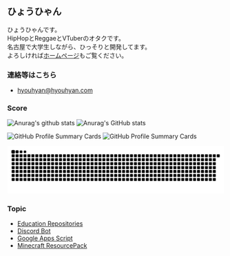## ひょうひゃん

ひょうひゃんです。  
HipHopとReggaeとVTuberのオタクです。  
名古屋で大学生しながら、ひっそりと開発してます。  
よろしければ[ホームページ](https://hyouhyan.com)もご覧ください。  

### 連絡等はこちら
- [hyouhyan@hyouhyan.com](mailto:hyouhyan@hyouhyan.com)


### Score

![Anurag's github stats](https://github-readme-stats.vercel.app/api?username=hyouhyan&show=reviews&rank_icon=github&show_icons=true&ring_color=6666f3&&theme=transparent)
![Anurag's GitHub stats](https://github-readme-stats.vercel.app/api/top-langs/?username=hyouhyan&layout=donut&langs_count=6&theme=transparent)

![GitHub Profile Summary Cards](https://github-profile-summary-cards.vercel.app/api/cards/productive-time?username=hyouhyan&theme=github&utcOffset=9)
![GitHub Profile Summary Cards](http://github-profile-summary-cards.vercel.app/api/cards/repos-per-language?username=hyouhyan&theme=github)

![](https://raw.githubusercontent.com/hyouhyan/hyouhyan/output/github-contribution-grid-snake.svg)


<!--
[![kusa evolution](https://kusa-evolution.onrender.com/evolution?username=hyouhyan&length=14)](https://github.com/SatooRu65536/kusa-evolution)
-->

### Topic
- [Education Repositories](https://github.com/hyouhyan?tab=repositories&q=topic%3Aeducation)
- [Discord Bot](https://github.com/hyouhyan?tab=repositories&q=topic%3Adiscord-bot)
- [Google Apps Script](https://github.com/hyouhyan?tab=repositories&q=topic%3Agas)
- [Minecraft ResourcePack](https://github.com/hyouhyan?tab=repositories&q=topic%3Aminecraft-resourcepack)
